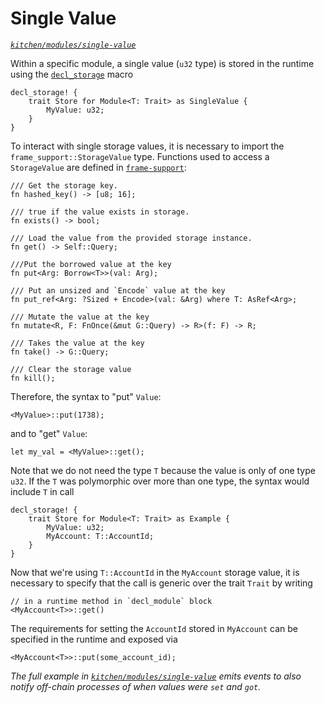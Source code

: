 # Single Value
*[`kitchen/modules/single-value`](https://github.com/substrate-developer-hub/recipes/tree/master/kitchen/modules/single-value)*

Within a specific module, a single value (`u32` type) is stored in the runtime using the [`decl_storage`](https://wiki.parity.io/decl_storage) macro

```rust, ignore
decl_storage! {
    trait Store for Module<T: Trait> as SingleValue {
        MyValue: u32;
    }
}
```

To interact with single storage values, it is necessary to import the `frame_support::StorageValue` type. Functions used to access a `StorageValue` are defined in [`frame-support`](https://substrate.dev/rustdocs/master/frame_support/storage/trait.StorageValue.html):

```rust, ignore
/// Get the storage key.
fn hashed_key() -> [u8; 16];

/// true if the value exists in storage.
fn exists() -> bool;

/// Load the value from the provided storage instance.
fn get() -> Self::Query;

///Put the borrowed value at the key
fn put<Arg: Borrow<T>>(val: Arg);

/// Put an unsized and `Encode` value at the key
fn put_ref<Arg: ?Sized + Encode>(val: &Arg) where T: AsRef<Arg>;

/// Mutate the value at the key
fn mutate<R, F: FnOnce(&mut G::Query) -> R>(f: F) -> R;

/// Takes the value at the key
fn take() -> G::Query;

/// Clear the storage value
fn kill();
```

Therefore, the syntax to "put" `Value`:

```rust, ignore
<MyValue>::put(1738);
```

and to "get" `Value`:

```rust, ignore
let my_val = <MyValue>::get();
```

Note that we do not need the type `T` because the value is only of one type `u32`. If the `T` was polymorphic over more than one type, the syntax would include `T` in call

```rust, ignore
decl_storage! {
    trait Store for Module<T: Trait> as Example {
        MyValue: u32;
        MyAccount: T::AccountId;
    }
}
```

Now that we're using `T::AccountId` in the `MyAccount` storage value, it is necessary to specify that the call is generic over the trait `Trait` by writing

```rust, ignore
// in a runtime method in `decl_module` block
<MyAccount<T>>::get()
```

The requirements for setting the `AccountId` stored in `MyAccount` can be specified in the runtime and exposed via

```rust, ignore
<MyAccount<T>>::put(some_account_id);
```

*The full example in [`kitchen/modules/single-value`](https://github.com/substrate-developer-hub/recipes/tree/master/kitchen/modules/single-value) emits events to also notify off-chain processes of when values were `set` and `got`.*
